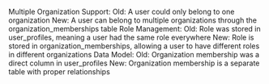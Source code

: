 Multiple Organization Support:
Old: A user could only belong to one organization
New: A user can belong to multiple organizations through the organization_memberships table
Role Management:
Old: Role was stored in user_profiles, meaning a user had the same role everywhere
New: Role is stored in organization_memberships, allowing a user to have different roles in different organizations
Data Model:
Old: Organization membership was a direct column in user_profiles
New: Organization membership is a separate table with proper relationships